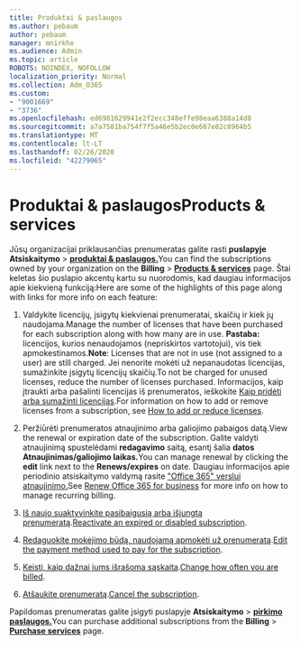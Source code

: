 ```yaml
---
title: Produktai & paslaugos
ms.author: pebaum
author: pebaum
manager: mnirkhe
ms.audience: Admin
ms.topic: article
ROBOTS: NOINDEX, NOFOLLOW
localization_priority: Normal
ms.collection: Adm_O365
ms.custom:
- "9001669"
- "3736"
ms.openlocfilehash: ed6981629941e2f2ecc348effe98eaa6388a14d8
ms.sourcegitcommit: a7a7581ba754f7f5a46e5b2ec0e667e82c8964b5
ms.translationtype: MT
ms.contentlocale: lt-LT
ms.lasthandoff: 02/26/2020
ms.locfileid: "42279065"
---
```

# <a name="products--services"></a><span data-ttu-id="56e80-102">Produktai & paslaugos</span><span class="sxs-lookup"><span data-stu-id="56e80-102">Products & services</span></span>

<span data-ttu-id="56e80-103">Jūsų organizacijai priklausančias prenumeratas galite rasti **puslapyje Atsiskaitymo** > [**produktai & paslaugos.**](https://go.microsoft.com/fwlink/p/?linkid=842054)</span><span class="sxs-lookup"><span data-stu-id="56e80-103">You can find the subscriptions owned by your organization on the **Billing** > [**Products & services**](https://go.microsoft.com/fwlink/p/?linkid=842054) page.</span></span> <span data-ttu-id="56e80-104">Štai keletas šio puslapio akcentų kartu su nuorodomis, kad daugiau informacijos apie kiekvieną funkciją:</span><span class="sxs-lookup"><span data-stu-id="56e80-104">Here are some of the highlights of this page along with links for more info on each feature:</span></span>

1. <span data-ttu-id="56e80-105">Valdykite licencijų, įsigytų kiekvienai prenumeratai, skaičių ir kiek jų naudojama.</span><span class="sxs-lookup"><span data-stu-id="56e80-105">Manage the number of licenses that have been purchased for each subscription along with how many are in use.</span></span>  <span data-ttu-id="56e80-106">**Pastaba:** licencijos, kurios nenaudojamos (nepriskirtos vartotojui), vis tiek apmokestinamos.</span><span class="sxs-lookup"><span data-stu-id="56e80-106">**Note**: Licenses that are not in use (not assigned to a user) are still charged.</span></span>  <span data-ttu-id="56e80-107">Jei nenorite mokėti už nepanaudotas licencijas, sumažinkite įsigytų licencijų skaičių.</span><span class="sxs-lookup"><span data-stu-id="56e80-107">To not be charged for unused licenses, reduce the number of licenses purchased.</span></span> <span data-ttu-id="56e80-108">Informacijos, kaip įtraukti arba pašalinti licencijas iš prenumeratos, ieškokite [Kaip pridėti arba sumažinti licencijas](https://docs.microsoft.com/alchemyinsights/how-to-add-or-reduce-licenses).</span><span class="sxs-lookup"><span data-stu-id="56e80-108">For information on how to add or remove licenses from a subscription, see [How to add or reduce licenses](https://docs.microsoft.com/alchemyinsights/how-to-add-or-reduce-licenses).</span></span>

2. <span data-ttu-id="56e80-109">Peržiūrėti prenumeratos atnaujinimo arba galiojimo pabaigos datą.</span><span class="sxs-lookup"><span data-stu-id="56e80-109">View the renewal or expiration date of the subscription.</span></span>  <span data-ttu-id="56e80-110">Galite valdyti atnaujinimą spustelėdami **redagavimo** saitą, esantį šalia **datos Atnaujinimas/galiojimo laikas.**</span><span class="sxs-lookup"><span data-stu-id="56e80-110">You can manage renewal by clicking the **edit** link next to the **Renews/expires** on date.</span></span>  <span data-ttu-id="56e80-111">Daugiau informacijos apie periodinio atsiskaitymo valdymą rasite ["Office 365" verslui atnaujinimo.](https://go.microsoft.com/fwlink/?linkid=2119216)</span><span class="sxs-lookup"><span data-stu-id="56e80-111">See [Renew Office 365 for business](https://go.microsoft.com/fwlink/?linkid=2119216) for more info on how to manage recurring billing.</span></span>

3. <span data-ttu-id="56e80-112">[Iš naujo suaktyvinkite pasibaigusią arba išjungtą prenumeratą](https://go.microsoft.com/fwlink/?linkid=2117519).</span><span class="sxs-lookup"><span data-stu-id="56e80-112">[Reactivate an expired or disabled subscription](https://go.microsoft.com/fwlink/?linkid=2117519).</span></span>

4. <span data-ttu-id="56e80-113">[Redaguokite mokėjimo būdą, naudojamą apmokėti už prenumeratą](https://go.microsoft.com/fwlink/?linkid=2117167).</span><span class="sxs-lookup"><span data-stu-id="56e80-113">[Edit the payment method used to pay for the subscription](https://go.microsoft.com/fwlink/?linkid=2117167).</span></span>

5. <span data-ttu-id="56e80-114">[Keisti, kaip dažnai jums išrašoma sąskaita](https://go.microsoft.com/fwlink/?linkid=2119112).</span><span class="sxs-lookup"><span data-stu-id="56e80-114">[Change how often you are billed](https://go.microsoft.com/fwlink/?linkid=2119112).</span></span>

6. <span data-ttu-id="56e80-115">[Atšaukite prenumeratą](https://go.microsoft.com/fwlink/?linkid=2119113).</span><span class="sxs-lookup"><span data-stu-id="56e80-115">[Cancel the subscription](https://go.microsoft.com/fwlink/?linkid=2119113).</span></span>

<span data-ttu-id="56e80-116">Papildomas prenumeratas galite įsigyti puslapyje **Atsiskaitymo** > [**pirkimo paslaugos.**](https://go.microsoft.com/fwlink/p/?linkid=868433)</span><span class="sxs-lookup"><span data-stu-id="56e80-116">You can purchase additional subscriptions from the **Billing** > [**Purchase services**](https://go.microsoft.com/fwlink/p/?linkid=868433) page.</span></span>
